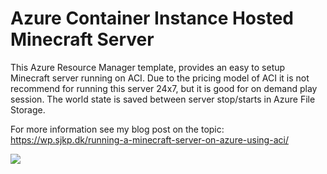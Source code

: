 # Azure Container Instance Hosted Minecraft Server
This Azure Resource Manager template, provides an easy to setup Minecraft server running on ACI. Due to the pricing model of ACI it is not recommend for running this server 24x7, but it is good for on demand play session. The world state is saved between server stop/starts in Azure File Storage. 

For more information see my blog post on the topic: https://wp.sjkp.dk/running-a-minecraft-server-on-azure-using-aci/

<a href="https://portal.azure.com/#create/Microsoft.Template/uri/https%3A%2F%2Fraw.githubusercontent.com%2Fjrudley%2Fazure-arm-aci-minecraft-server%2Fmaster%2Fazuredeploy.json" target="_blank"><img src="http://azuredeploy.net/deploybutton.png"/></a>

